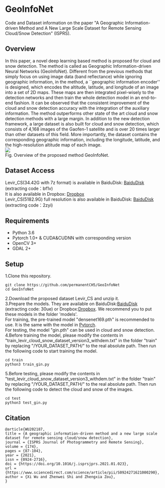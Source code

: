 # GeoInfoNet
Code and Dataset information on the paper "A Geographic Information-driven Method and A New Large Scale Dataset for Remote Sensing Cloud/Snow Detection" (ISPRS).

## Overview
In this paper, a novel deep learning based method is proposed for cloud and snow detection. The method is called as Geographic Information-driven Neural Networks (GeoInfoNet). Different from the previous methods that simply focus on using image data (band reflectance) while ignoring geographic information, in the method, a ``geographic information encoder'' is designed, which encodes the altitude, latitude, and longitude of an image into a set of 2D maps. These maps are then integrated pixel-wisely to the detection networks and then train the whole detection model in an end-to-end fashion. It can be observed that the consistent improvement of the cloud and snow detection accuracy with the integration of the auxiliary information. The method outperforms other state of the art cloud and snow detection methods with a large margin. In addition to the new detection framework, a large dataset is also built for cloud and snow detection, which consists of 4,168 images of the Gaofen-1 satellite and is over 20 times larger than other datasets of this field. More importantly, the dataset contains the corresponding geographic information, including the longitude, latitude, and the high-resolution altitude map of each image.  
![](https://picture18810693345.oss-cn-beijing.aliyuncs.com/img/algorithm_flow.png)  
Fig. Overview of the proposed method GeoInfoNet.  

## Dataset Access
Levir_CS(34.42G with 7z format) is available in BaiduDisk: [BaiduDisk](https://pan.baidu.com/s/1AMf9_7RYZyGHDTQcGfFLHA) (extracting code：bf1v)  
It is also available in Dropbox: [Dropbox](https://www.dropbox.com/sh/tauqvwnejlygvi0/AAA2_3uQv0AKTJ59nNviKCTRa?dl=0)    
Levir_CS(5182.9G) full resolution is also available in BaiduDisk: [BaiduDisk](https://pan.baidu.com/s/1YDgwGJ9ZTVvDNq-iEnh5ZA) (extracting code：2zyi)  

## Requirements
* Python 3.6
* Pytorch 1.0+ & CUDA&CUDNN with corresponding version
* OpenCV 3+
* GDAL 2+

## Setup
1.Clone this repository.  
```
git clone https://github.com/permanentCH5/GeoInfoNet
cd GeoInfoNet
```
2.Download the proposed dataset Levir_CS and unzip it.  
3.Prepare the models. They are available on BaiduDisk:[BaiduDisk](https://pan.baidu.com/s/16C1L3CuqcP0rG0WbXU4qYA ) (extracting code: 30ue) or Dropbox:[Dropbox](https://www.dropbox.com/sh/6e1ojw5apxbzmao/AAAQKsyRzB0bD5JNLqV81093a?dl=0). We recommend you to put these models in the folder 'models'.  
For training, the pre-trained model "densenet169.pth" is recommended to use. It is the same with the model in [Pytorch](https://pytorch.org/vision/stable/_modules/torchvision/models/densenet.html#densenet169).  
For testing, the model "gin.pth" can be used in cloud and snow detection.  
4.Before training the model, please modify the contents in "train_levir_cloud_snow_dataset_version3_withdem.txt" in the folder "train" by replacing "/YOUR_DATASET_PATH/" to the real absolute path. Then run the following code to start training the model.
```
cd train
python3 train_gin.py
```
5.Before testing, please modify the contents in "test_levir_cloud_snow_dataset_version3_withdem.txt" in the folder "train" by replacing "/YOUR_DATASET_PATH/" to the real absolute path. Then run the following code to detect the cloud and snow of the images.
```
cd test
python3 test_gin.py
```

## Citation
```
@article{WU202187,
title = {A geographic information-driven method and a new large scale dataset for remote sensing cloud/snow detection},
journal = {ISPRS Journal of Photogrammetry and Remote Sensing},
volume = {174},
pages = {87-104},
year = {2021},
issn = {0924-2716},
doi = {https://doi.org/10.1016/j.isprsjprs.2021.01.023},
url = {https://www.sciencedirect.com/science/article/pii/S0924271621000290},
author = {Xi Wu and Zhenwei Shi and Zhengxia Zou},
}
```
